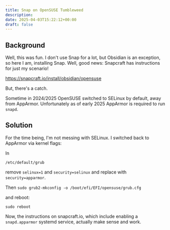 ```yaml
---
title: Snap on OpenSUSE Tumbleweed
description: 
date: 2025-04-03T15:22:12+00:00
draft: false
---
```

## Background

Well, this was fun.  I don't use Snap for a lot, but Obsidian is an exception, so here I am, installing Snap.  Well, good news: Snapcraft has instructions for just my scenario!

https://snapcraft.io/install/obsidian/opensuse

But, there's a catch. 

Sometime in 2024/2025 OpenSUSE switched to SELinux by default, away from AppArmor. Unfortunately as of early 2025 AppArmor is required to run `snapd`. 

## Solution

For the time being, I'm not messing with SELinux.  I switched back to AppArmor via kernel flags:

In 

`/etc/default/grub` 

remove `selinux=1` and `security=selinux` and replace with `security=apparmor`.  

Then `sudo grub2-mkconfig -o /boot/efi/EFI/opensuse/grub.cfg`

and reboot:

`sudo reboot`

Now, the instructions on snapcraft.io, which include enabling a `snapd.apparmor` systemd service, actually make sense and work. 